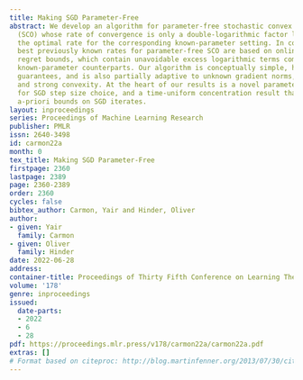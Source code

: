 ```yaml
---
title: Making SGD Parameter-Free
abstract: We develop an algorithm for parameter-free stochastic convex optimization
  (SCO) whose rate of convergence is only a double-logarithmic factor larger than
  the optimal rate for the corresponding known-parameter setting. In contrast, the
  best previously known rates for parameter-free SCO are based on online parameter-free
  regret bounds, which contain unavoidable excess logarithmic terms compared to their
  known-parameter counterparts. Our algorithm is conceptually simple, has high-probability
  guarantees, and is also partially adaptive to unknown gradient norms, smoothness,
  and strong convexity. At the heart of our results is a novel parameter-free certificate
  for SGD step size choice, and a time-uniform concentration result that assumes no
  a-priori bounds on SGD iterates.
layout: inproceedings
series: Proceedings of Machine Learning Research
publisher: PMLR
issn: 2640-3498
id: carmon22a
month: 0
tex_title: Making SGD Parameter-Free
firstpage: 2360
lastpage: 2389
page: 2360-2389
order: 2360
cycles: false
bibtex_author: Carmon, Yair and Hinder, Oliver
author:
- given: Yair
  family: Carmon
- given: Oliver
  family: Hinder
date: 2022-06-28
address:
container-title: Proceedings of Thirty Fifth Conference on Learning Theory
volume: '178'
genre: inproceedings
issued:
  date-parts:
  - 2022
  - 6
  - 28
pdf: https://proceedings.mlr.press/v178/carmon22a/carmon22a.pdf
extras: []
# Format based on citeproc: http://blog.martinfenner.org/2013/07/30/citeproc-yaml-for-bibliographies/
---
```

